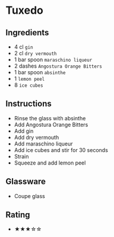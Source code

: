 # Tuxedo

## Ingredients
- 4 cl `gin`
- 2 cl `dry vermouth`
- 1 bar spoon `maraschino liqueur`
- 2 dashes `Angostura Orange Bitters`
- 1 bar spoon `absinthe`
- 1 `lemon peel`
- 8 `ice cubes`

## Instructions
- Rinse the glass with absinthe
- Add Angostura Orange Bitters
- Add gin
- Add dry vermouth
- Add maraschino liqueur
- Add ice cubes and stir for 30 seconds
- Strain
- Squeeze and add lemon peel

## Glassware
- Coupe glass

## Rating
- ★★★☆☆